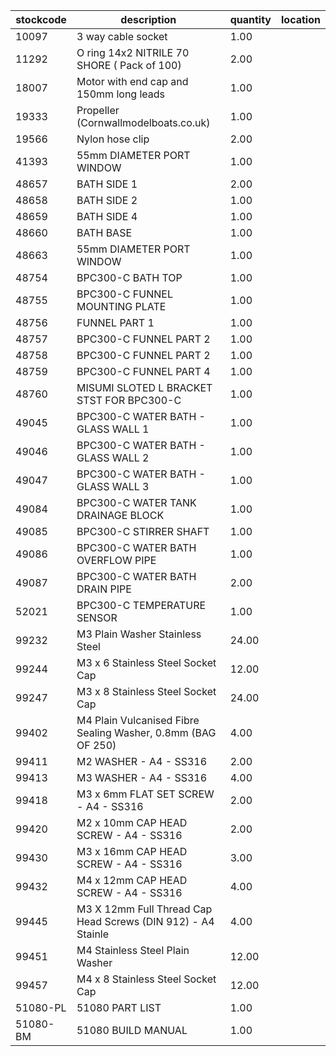 |stockcode|description|quantity|location|
|---------|-----------|--------|--------|
|10097|3 way cable socket|1.00||
|11292|O ring 14x2 NITRILE 70 SHORE ( Pack of 100)|2.00||
|18007|Motor with end cap and 150mm long leads|1.00||
|19333|Propeller (Cornwallmodelboats.co.uk)|1.00||
|19566|Nylon hose clip|2.00||
|41393|55mm DIAMETER PORT WINDOW|1.00||
|48657|BATH SIDE 1|2.00||
|48658|BATH SIDE 2|1.00||
|48659|BATH SIDE 4|1.00||
|48660|BATH BASE|1.00||
|48663|55mm DIAMETER PORT WINDOW|1.00||
|48754|BPC300-C BATH TOP|1.00||
|48755|BPC300-C FUNNEL MOUNTING PLATE|1.00||
|48756|FUNNEL PART 1|1.00||
|48757|BPC300-C FUNNEL PART 2|1.00||
|48758|BPC300-C FUNNEL PART 2|1.00||
|48759|BPC300-C FUNNEL PART 4|1.00||
|48760|MISUMI SLOTED L BRACKET STST FOR BPC300-C|1.00||
|49045|BPC300-C WATER BATH - GLASS WALL 1|1.00||
|49046|BPC300-C WATER BATH - GLASS WALL 2|1.00||
|49047|BPC300-C WATER BATH - GLASS WALL 3|1.00||
|49084|BPC300-C WATER TANK DRAINAGE BLOCK|1.00||
|49085|BPC300-C STIRRER SHAFT|1.00||
|49086|BPC300-C WATER BATH OVERFLOW PIPE|1.00||
|49087|BPC300-C WATER BATH DRAIN PIPE|2.00||
|52021|BPC300-C TEMPERATURE SENSOR|1.00||
|99232|M3 Plain Washer Stainless Steel|24.00||
|99244|M3 x 6 Stainless Steel Socket Cap|12.00||
|99247|M3 x 8 Stainless Steel Socket Cap|24.00||
|99402|M4 Plain Vulcanised Fibre Sealing Washer, 0.8mm (BAG OF 250)|4.00||
|99411|M2 WASHER - A4 - SS316|2.00||
|99413|M3 WASHER - A4 - SS316|4.00||
|99418|M3 x 6mm FLAT SET SCREW - A4 - SS316|2.00||
|99420|M2 x 10mm CAP HEAD SCREW - A4 - SS316|2.00||
|99430|M3 x 16mm CAP HEAD SCREW - A4 - SS316|3.00||
|99432|M4 x 12mm CAP HEAD SCREW - A4 - SS316|4.00||
|99445|M3 X 12mm Full Thread Cap Head Screws (DIN 912) - A4 Stainle|4.00||
|99451|M4 Stainless Steel Plain Washer|12.00||
|99457|M4 x 8 Stainless Steel Socket Cap|12.00||
|51080-PL|51080 PART LIST|1.00||
|51080-BM|51080 BUILD MANUAL|1.00||
